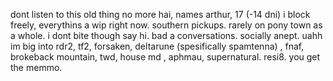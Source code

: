 dont listen to this old thing no more hai, names arthur, 17 (-14 dni) i block freely, everythins a wip right now. southern pickups. rarely on pony town as a whole. i dont bite though say hi. bad a conversations. socially anept.
uahh im big into rdr2, tf2, forsaken, deltarune (spesifically spamtenna) , fnaf, brokeback mountain, twd, house md , aphmau, supernatural. resi8. you get the memmo. 
